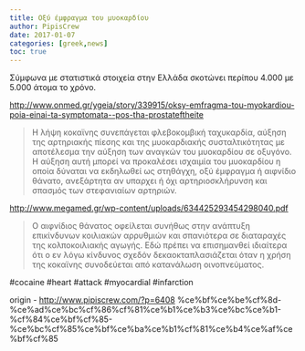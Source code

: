 ```yaml
---
title: Οξύ έμφραγμα του μυοκαρδίου
author: PipisCrew
date: 2017-01-07
categories: [greek,news]
toc: true
---
```


Σύμφωνα με στατιστικά στοιχεία στην Ελλάδα σκοτώνει περίπου 4.000 με 5.000 άτομα το χρόνο.

http://www.onmed.gr/ygeia/story/339915/oksy-emfragma-tou-myokardiou-poia-einai-ta-symptomata--pos-tha-prostateftheite

> Η λήψη κοκαϊνης συνεπάγεται φλεβοκομβική ταχυκαρδία, αύξηση της αρτηριακής πίεσης και της μυοκαρδιακής συσταλτικότητας με αποτέλεσμα την αύξηση των αναγκών του μυοκαρδίου σε οξυγόνο. Η αύξηση αυτή μπορεί να προκαλέσει ισχαιμία του μυοκαρδίου η οποία δύναται να εκδηλωθεί ως στηθάγχη, οξύ έμφραγμα ή αιφνίδιο θάνατο, ανεξάρτητα αν υπαρχει ή όχι αρτηριοσκλήρυνση και σπασμός των στεφανιαίων αρτηριών.

http://www.megamed.gr/wp-content/uploads/634425293454298040.pdf

> Ο αιφνίδιος θάνατος οφείλεται συνήθως στην ανάπτυξη επικίνδυνων κοιλιακών αρρυθμιών και σπανιότερα σε διαταραχές της κολποκοιλιακής αγωγής. Εδώ πρέπει να επισημανθεί ιδιαίτερα ότι ο εν λόγω κίνδυνος σχεδόν δεκαοκταπλασιάζεται όταν η χρήση της κοκαϊνης συνοδεύεται από κατανάλωση οινοπνεύματος.

#cocaine #heart #attack #myocardial #infarction

origin - http://www.pipiscrew.com/?p=6408 %ce%bf%ce%be%cf%8d-%ce%ad%ce%bc%cf%86%cf%81%ce%b1%ce%b3%ce%bc%ce%b1-%cf%84%ce%bf%cf%85-%ce%bc%cf%85%ce%bf%ce%ba%ce%b1%cf%81%ce%b4%ce%af%ce%bf%cf%85